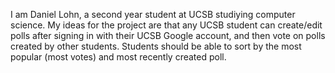 I am Daniel Lohn, a second year student at UCSB studiying computer science. My ideas for the project are that any UCSB student can create/edit polls after signing in with their UCSB Google account, and then vote on polls created by other students. Students should be able to sort by the most popular (most votes) and most recently created poll.

